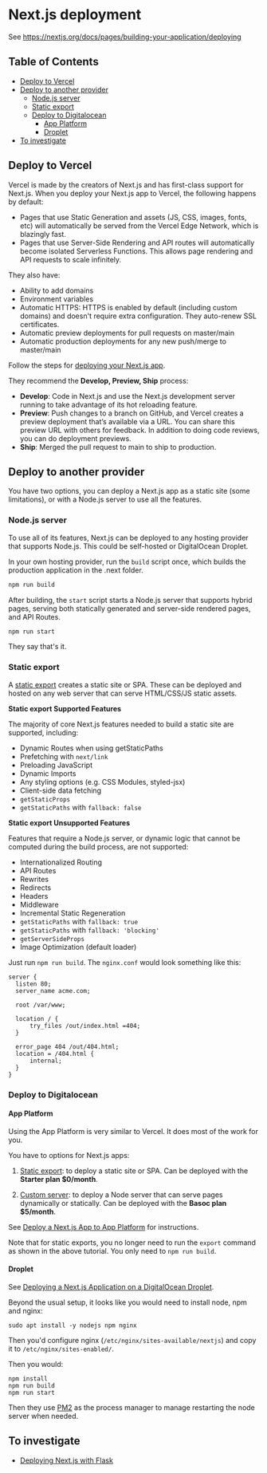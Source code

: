 # Next.js deployment

See <https://nextjs.org/docs/pages/building-your-application/deploying>

## Table of Contents

<!-- toc -->

- [Deploy to Vercel](#deploy-to-vercel)
- [Deploy to another provider](#deploy-to-another-provider)
  * [Node.js server](#nodejs-server)
  * [Static export](#static-export)
  * [Deploy to Digitalocean](#deploy-to-digitalocean)
    + [App Platform](#app-platform)
    + [Droplet](#droplet)
- [To investigate](#to-investigate)

<!-- tocstop -->

## Deploy to Vercel 

Vercel is made by the creators of Next.js and has first-class support for Next.js. When you deploy your Next.js app to Vercel, the following happens by default:

- Pages that use Static Generation and assets (JS, CSS, images, fonts, etc) will automatically be served from the Vercel Edge Network, which is blazingly fast.
- Pages that use Server-Side Rendering and API routes will automatically become isolated Serverless Functions. This allows page rendering and API requests to scale infinitely.

They also have:

- Ability to add domains 
- Environment variables
- Automatic HTTPS: HTTPS is enabled by default (including custom domains) and doesn't require extra configuration. They auto-renew SSL certificates.
- Automatic preview deployments for pull requests on master/main
- Automatic production deployments for any new push/merge to master/main

Follow the steps for [deploying your Next.js app](https://nextjs.org/learn/basics/deploying-nextjs-app/deploy).

They recommend the **Develop, Preview, Ship** process:

- **Develop**: Code in Next.js and use the Next.js development server running to take advantage of its hot reloading feature.
- **Preview**: Push changes to a branch on GitHub, and Vercel creates a preview deployment that’s available via a URL. You can share this preview URL with others for feedback. In addition to doing code reviews, you can do deployment previews.
- **Ship**: Merged the pull request to main to ship to production.

## Deploy to another provider

You have two options, you can deploy a Next.js app as a static site (some limitations), or with a Node.js server to use all the features.

### Node.js server

To use all of its features, Next.js can be deployed to any hosting provider that supports Node.js. This could be self-hosted or DigitalOcean Droplet.

In your own hosting provider, run the `build` script once, which builds the production application in the .next folder.

```bash
npm run build
```

After building, the `start` script starts a Node.js server that supports hybrid pages, serving both statically generated and server-side rendered pages, and API Routes.

```bash
npm run start
```

They say that's it.

### Static export

A [static export](https://nextjs.org/docs/pages/building-your-application/deploying/static-exports) creates a static site or SPA. These can be deployed and hosted on any web server that can serve HTML/CSS/JS static assets.

**Static export Supported Features**

The majority of core Next.js features needed to build a static site are supported, including:

- Dynamic Routes when using getStaticPaths
- Prefetching with `next/link`
- Preloading JavaScript
- Dynamic Imports
- Any styling options (e.g. CSS Modules, styled-jsx)
- Client-side data fetching
- `getStaticProps`
- `getStaticPaths` with `fallback: false`

**Static export Unsupported Features**

Features that require a Node.js server, or dynamic logic that cannot be computed during the build process, are not supported:

- Internationalized Routing
- API Routes
- Rewrites
- Redirects
- Headers
- Middleware
- Incremental Static Regeneration
- `getStaticPaths` with `fallback: true`
- `getStaticPaths` with `fallback: 'blocking'`
- `getServerSideProps`
- Image Optimization (default loader)

Just run `npm run build`. The `nginx.conf` would look something like this:

```
server {
  listen 80;
  server_name acme.com;
 
  root /var/www;
 
  location / {
      try_files /out/index.html =404;
  }
 
  error_page 404 /out/404.html;
  location = /404.html {
      internal;
  }
}
```

### Deploy to Digitalocean 

#### App Platform 

Using the App Platform is very similar to Vercel. It does most of the work for you. 

You have to options for Next.js apps:

1. [Static export](https://nextjs.org/docs/pages/building-your-application/deploying/static-exports): to deploy a static site or SPA. Can be deployed with the **Starter plan $0/month**.

2. [Custom server](https://nextjs.org/docs/pages/building-your-application/configuring/custom-server): to deploy a Node server that can serve pages dynamically or statically. Can be deployed with the **Basoc plan $5/month**.

See [Deploy a Next.js App to App Platform](https://docs.digitalocean.com/tutorials/app-nextjs-deploy/) for instructions.

Note that for static exports, you no longer need to run the `export` command as shown in the above tutorial. You only need to `npm run build`.

#### Droplet

See [Deploying a Next.js Application on a DigitalOcean Droplet](https://docs.digitalocean.com/developer-center/deploying-a-next.js-application-on-a-digitalocean-droplet/).

Beyond the usual setup, it looks like you would need to install node, npm and nginx:

```
sudo apt install -y nodejs npm nginx
```

Then you'd configure nginx (`/etc/nginx/sites-available/nextjs`) and copy it to `/etc/nginx/sites-enabled/`.

Then you would: 

```
npm install
npm run build
npm run start
```

Then they use [PM2](https://pm2.keymetrics.io/) as the process manager to manage restarting the node server when needed.

## To investigate

- [Deploying Next.js with Flask](https://blog.logrocket.com/deploying-next-js-flask/)

